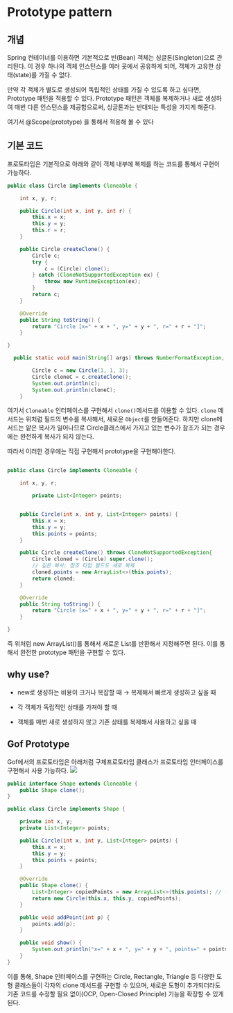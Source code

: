 # Prototype pattern

## 개념

Spring 컨테이너를 이용하면 기본적으로 빈(Bean) 객체는 싱글톤(Singleton)으로 관리된다. 이 경우 하나의 객체 인스턴스를 여러 곳에서 공유하게 되어, 객체가 고유한 상태(state)를 가질 수 없다.

만약 각 객체가 별도로 생성되어 독립적인 상태를 가질 수 있도록 하고 싶다면, Prototype 패턴을 적용할 수 있다. Prototype 패턴은 객체를 복제하거나 새로 생성하여 매번 다른 인스턴스를 제공함으로써, 싱글톤과는 반대되는 특성을 가지게 해준다.

여기서 @Scope(prototype) 을 통해서 적용해 볼 수 있다

## 기본 코드

프로토타입은 기본적으로 아래와 같이 객체 내부에 복제를 하는 코드를 통해서 구현이 가능하다.

```java
public class Circle implements Cloneable {

    int x, y, r;

    public Circle(int x, int y, int r) {
        this.x = x;
        this.y = y;
        this.r = r;
    }

    public Circle createClone() {
        Circle c;
        try {
            c = (Circle) clone();
        } catch (CloneNotSupportedException ex) {
            throw new RuntimeException(ex);
        }
        return c;
    }

    @Override
    public String toString() {
        return "Circle [x=" + x + ", y=" + y + ", r=" + r + "]";
    }

}

  public static void main(String[] args) throws NumberFormatException, IOException {

        Circle c = new Circle(1, 1, 3);
        Circle cloneC = c.createClone();
        System.out.println(c);
        System.out.println(cloneC);
    }

```

여기서 `Cloneable` 인터페이스를 구현해서 `clone()`메서드를 이용할 수 있다.
`clone` 메서드는 위처럼 필드의 변수를 복사해서, 새로운 `Object`를 만들어준다.
하지만 clone메서드는 얕은 복사가 일어나므로 Circle클래스에서 가지고 있는 변수가 참조가 되는 경우에는 완전하게 복사가
되지 않는다.

따라서 이러한 경우에는 직접 구현해서 prototype을 구현해야한다.

```java

public class Circle implements Cloneable {

    int x, y, r;

        private List<Integer> points;


    public Circle(int x, int y, List<Integer> points) {
        this.x = x;
        this.y = y;
        this.points = points;
    }

    public Circle createClone() throws CloneNotSupportedException{
        Circle cloned = (Circle) super.clone();
        // 깊은 복사: 참조 타입 필드도 새로 복제
        cloned.points = new ArrayList<>(this.points);
        return cloned;
    }

    @Override
    public String toString() {
        return "Circle [x=" + x + ", y=" + y + ", r=" + r + "]";
    }

}

```

즉 위처럼 new ArrayList()를 통해서 새로운 List를 반환해서 지정해주면 된다.
이를 통해서 완전한 prototype 패턴을 구현할 수 있다.

## why use?

- new로 생성하는 비용이 크거나 복잡할 때 → 복제해서 빠르게 생성하고 싶을 때

- 각 객체가 독립적인 상태를 가져야 할 때

- 객체를 매번 새로 생성하지 않고 기존 상태를 복제해서 사용하고 싶을 때

## Gof Prototype

Gof에서의 프로토타입은 아래처럼 구체프로토타입 클래스가 프로토타입 인터페이스를 구현해서 사용 가능하다.
![](https://velog.velcdn.com/images/msw0909/post/b17d3e82-ab79-4954-bacb-76a728de87de/image.png)

```java
public interface Shape extends Cloneable {
    public Shape clone();
}

public class Circle implements Shape {

    private int x, y;
    private List<Integer> points;

    public Circle(int x, int y, List<Integer> points) {
        this.x = x;
        this.y = y;
        this.points = points;
    }

    @Override
    public Shape clone() {
        List<Integer> copiedPoints = new ArrayList<>(this.points); // 깊은 복사
        return new Circle(this.x, this.y, copiedPoints);
    }

    public void addPoint(int p) {
        points.add(p);
    }

    public void show() {
        System.out.println("x=" + x + ", y=" + y + ", points=" + points);
    }
}

```

이를 통해, Shape 인터페이스를 구현하는 Circle, Rectangle, Triangle 등 다양한 도형 클래스들이 각자의 clone 메서드를 구현할 수 있으며,
새로운 도형이 추가되더라도 기존 코드를 수정할 필요 없이(OCP, Open-Closed Principle) 기능을 확장할 수 있게 된다.
